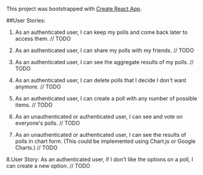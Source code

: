 This project was bootstrapped with [Create React App](https://github.com/facebookincubator/create-react-app).

##User Stories:

1. As an authenticated user, I can keep my polls and come back later to access them. // TODO

2. As an authenticated user, I can share my polls with my friends. // TODO

3. As an authenticated user, I can see the aggregate results of my polls. // TODO

4. As an authenticated user, I can delete polls that I decide I don't want anymore. // TODO

5. As an authenticated user, I can create a poll with any number of possible items. // TODO

6. As an unauthenticated or authenticated user, I can see and vote on everyone's polls. // TODO

7. As an unauthenticated or authenticated user, I can see the results of polls in chart form. (This could be implemented using Chart.js or Google Charts.) // TODO

8.User Story: As an authenticated user, if I don't like the options on a poll, I can create a new option. // TODO
